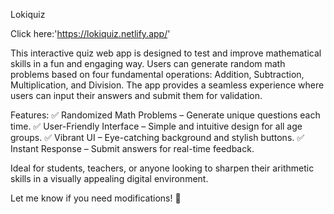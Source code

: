 Lokiquiz

Click here:'https://lokiquiz.netlify.app/'

This interactive quiz web app is designed to test and improve mathematical skills in a fun and engaging way. Users can generate random math problems based on four fundamental operations: Addition, Subtraction, Multiplication, and Division. The app provides a seamless experience where users can input their answers and submit them for validation.

Features:
✅ Randomized Math Problems – Generate unique questions each time.
✅ User-Friendly Interface – Simple and intuitive design for all age groups.
✅ Vibrant UI – Eye-catching background and stylish buttons.
✅ Instant Response – Submit answers for real-time feedback.

Ideal for students, teachers, or anyone looking to sharpen their arithmetic skills in a visually appealing digital environment.

Let me know if you need modifications! 🚀
